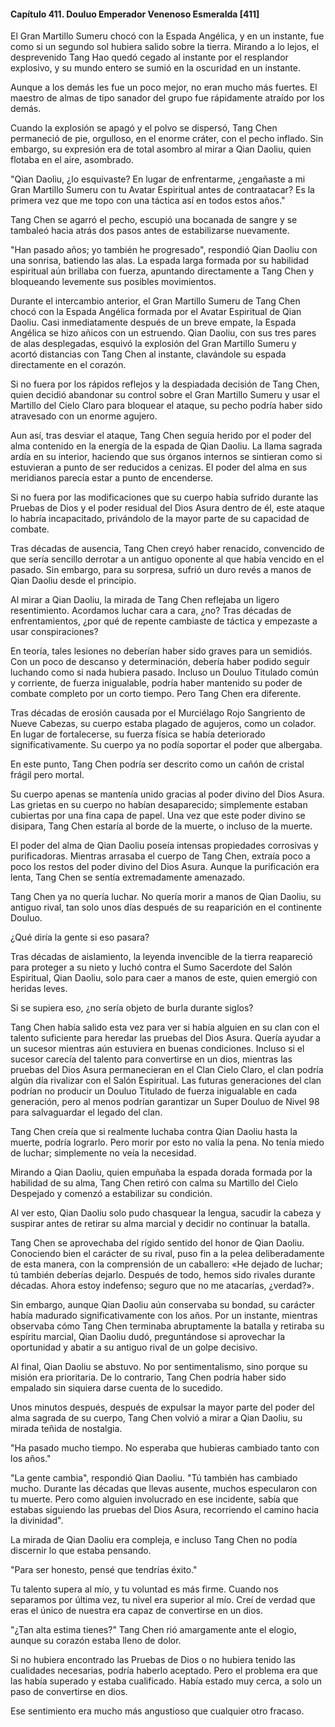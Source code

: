 
#### Capítulo 411. Douluo Emperador Venenoso Esmeralda [411]


El Gran Martillo Sumeru chocó con la Espada Angélica, y en un instante, fue como si un segundo sol hubiera salido sobre la tierra. Mirando a lo lejos, el desprevenido Tang Hao quedó cegado al instante por el resplandor explosivo, y su mundo entero se sumió en la oscuridad en un instante.

Aunque a los demás les fue un poco mejor, no eran mucho más fuertes. El maestro de almas de tipo sanador del grupo fue rápidamente atraído por los demás.

Cuando la explosión se apagó y el polvo se dispersó, Tang Chen permaneció de pie, orgulloso, en el enorme cráter, con el pecho inflado. Sin embargo, su expresión era de total asombro al mirar a Qian Daoliu, quien flotaba en el aire, asombrado.

"Qian Daoliu, ¿lo esquivaste? En lugar de enfrentarme, ¿engañaste a mi Gran Martillo Sumeru con tu Avatar Espiritual antes de contraatacar? Es la primera vez que me topo con una táctica así en todos estos años."

Tang Chen se agarró el pecho, escupió una bocanada de sangre y se tambaleó hacia atrás dos pasos antes de estabilizarse nuevamente.

"Han pasado años; yo también he progresado", respondió Qian Daoliu con una sonrisa, batiendo las alas. La espada larga formada por su habilidad espiritual aún brillaba con fuerza, apuntando directamente a Tang Chen y bloqueando levemente sus posibles movimientos.

Durante el intercambio anterior, el Gran Martillo Sumeru de Tang Chen chocó con la Espada Angélica formada por el Avatar Espiritual de Qian Daoliu. Casi inmediatamente después de un breve empate, la Espada Angélica se hizo añicos con un estruendo. Qian Daoliu, con sus tres pares de alas desplegadas, esquivó la explosión del Gran Martillo Sumeru y acortó distancias con Tang Chen al instante, clavándole su espada directamente en el corazón.

Si no fuera por los rápidos reflejos y la despiadada decisión de Tang Chen, quien decidió abandonar su control sobre el Gran Martillo Sumeru y usar el Martillo del Cielo Claro para bloquear el ataque, su pecho podría haber sido atravesado con un enorme agujero.

Aun así, tras desviar el ataque, Tang Chen seguía herido por el poder del alma contenido en la energía de la espada de Qian Daoliu. La llama sagrada ardía en su interior, haciendo que sus órganos internos se sintieran como si estuvieran a punto de ser reducidos a cenizas. El poder del alma en sus meridianos parecía estar a punto de encenderse.

Si no fuera por las modificaciones que su cuerpo había sufrido durante las Pruebas de Dios y el poder residual del Dios Asura dentro de él, este ataque lo habría incapacitado, privándolo de la mayor parte de su capacidad de combate.

Tras décadas de ausencia, Tang Chen creyó haber renacido, convencido de que sería sencillo derrotar a un antiguo oponente al que había vencido en el pasado. Sin embargo, para su sorpresa, sufrió un duro revés a manos de Qian Daoliu desde el principio.

Al mirar a Qian Daoliu, la mirada de Tang Chen reflejaba un ligero resentimiento. Acordamos luchar cara a cara, ¿no? Tras décadas de enfrentamientos, ¿por qué de repente cambiaste de táctica y empezaste a usar conspiraciones?

En teoría, tales lesiones no deberían haber sido graves para un semidiós. Con un poco de descanso y determinación, debería haber podido seguir luchando como si nada hubiera pasado. Incluso un Douluo Titulado común y corriente, de fuerza inigualable, podría haber mantenido su poder de combate completo por un corto tiempo. Pero Tang Chen era diferente.

Tras décadas de erosión causada por el Murciélago Rojo Sangriento de Nueve Cabezas, su cuerpo estaba plagado de agujeros, como un colador. En lugar de fortalecerse, su fuerza física se había deteriorado significativamente. Su cuerpo ya no podía soportar el poder que albergaba.

En este punto, Tang Chen podría ser descrito como un cañón de cristal frágil pero mortal.

Su cuerpo apenas se mantenía unido gracias al poder divino del Dios Asura. Las grietas en su cuerpo no habían desaparecido; simplemente estaban cubiertas por una fina capa de papel. Una vez que este poder divino se disipara, Tang Chen estaría al borde de la muerte, o incluso de la muerte.

El poder del alma de Qian Daoliu poseía intensas propiedades corrosivas y purificadoras. Mientras arrasaba el cuerpo de Tang Chen, extraía poco a poco los restos del poder divino del Dios Asura. Aunque la purificación era lenta, Tang Chen se sentía extremadamente amenazado.

Tang Chen ya no quería luchar. No quería morir a manos de Qian Daoliu, su antiguo rival, tan solo unos días después de su reaparición en el continente Douluo.

¿Qué diría la gente si eso pasara?

Tras décadas de aislamiento, la leyenda invencible de la tierra reapareció para proteger a su nieto y luchó contra el Sumo Sacerdote del Salón Espiritual, Qian Daoliu, solo para caer a manos de este, quien emergió con heridas leves.

Si se supiera eso, ¿no sería objeto de burla durante siglos?

Tang Chen había salido esta vez para ver si había alguien en su clan con el talento suficiente para heredar las pruebas del Dios Asura. Quería ayudar a un sucesor mientras aún estuviera en buenas condiciones. Incluso si el sucesor carecía del talento para convertirse en un dios, mientras las pruebas del Dios Asura permanecieran en el Clan Cielo Claro, el clan podría algún día rivalizar con el Salón Espiritual. Las futuras generaciones del clan podrían no producir un Douluo Titulado de fuerza inigualable en cada generación, pero al menos podrían garantizar un Super Douluo de Nivel 98 para salvaguardar el legado del clan.

Tang Chen creía que si realmente luchaba contra Qian Daoliu hasta la muerte, podría lograrlo. Pero morir por esto no valía la pena. No tenía miedo de luchar; simplemente no veía la necesidad.

Mirando a Qian Daoliu, quien empuñaba la espada dorada formada por la habilidad de su alma, Tang Chen retiró con calma su Martillo del Cielo Despejado y comenzó a estabilizar su condición.

Al ver esto, Qian Daoliu solo pudo chasquear la lengua, sacudir la cabeza y suspirar antes de retirar su alma marcial y decidir no continuar la batalla.

Tang Chen se aprovechaba del rígido sentido del honor de Qian Daoliu. Conociendo bien el carácter de su rival, puso fin a la pelea deliberadamente de esta manera, con la comprensión de un caballero: «He dejado de luchar; tú también deberías dejarlo. Después de todo, hemos sido rivales durante décadas. Ahora estoy indefenso; seguro que no me atacarías, ¿verdad?».

Sin embargo, aunque Qian Daoliu aún conservaba su bondad, su carácter había madurado significativamente con los años. Por un instante, mientras observaba cómo Tang Chen terminaba abruptamente la batalla y retiraba su espíritu marcial, Qian Daoliu dudó, preguntándose si aprovechar la oportunidad y abatir a su antiguo rival de un golpe decisivo.

Al final, Qian Daoliu se abstuvo. No por sentimentalismo, sino porque su misión era prioritaria. De lo contrario, Tang Chen podría haber sido empalado sin siquiera darse cuenta de lo sucedido.

Unos minutos después, después de expulsar la mayor parte del poder del alma sagrada de su cuerpo, Tang Chen volvió a mirar a Qian Daoliu, su mirada teñida de nostalgia.

"Ha pasado mucho tiempo. No esperaba que hubieras cambiado tanto con los años."

"La gente cambia", respondió Qian Daoliu. "Tú también has cambiado mucho. Durante las décadas que llevas ausente, muchos especularon con tu muerte. Pero como alguien involucrado en ese incidente, sabía que estabas siguiendo las pruebas del Dios Asura, recorriendo el camino hacia la divinidad".

La mirada de Qian Daoliu era compleja, e incluso Tang Chen no podía discernir lo que estaba pensando.

"Para ser honesto, pensé que tendrías éxito."

Tu talento supera al mío, y tu voluntad es más firme. Cuando nos separamos por última vez, tu nivel era superior al mío. Creí de verdad que eras el único de nuestra era capaz de convertirse en un dios.

"¿Tan alta estima tienes?" Tang Chen rió amargamente ante el elogio, aunque su corazón estaba lleno de dolor.

Si no hubiera encontrado las Pruebas de Dios o no hubiera tenido las cualidades necesarias, podría haberlo aceptado. Pero el problema era que las había superado y estaba cualificado. Había estado muy cerca, a solo un paso de convertirse en dios.

Ese sentimiento era mucho más angustioso que cualquier otro fracaso.